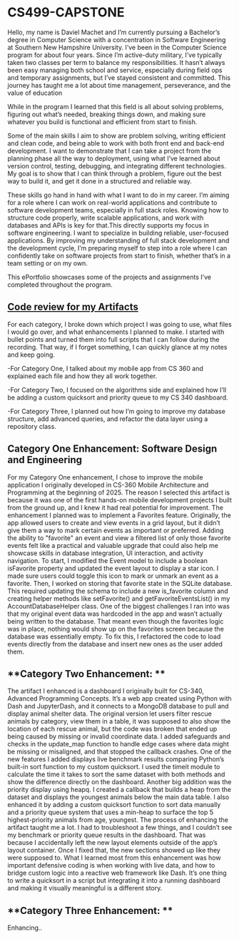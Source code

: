 # CS499-CAPSTONE

Hello, my name is Daviel Machet and I’m currently pursuing a Bachelor’s degree in Computer Science with a concentration in Software Engineering at Southern New Hampshire University. I’ve been in the Computer Science program for about four years. Since I’m active-duty military, I’ve typically taken two classes per term to balance my responsibilities. It hasn’t always been easy managing both school and service, especially during field ops and temporary assignments, but I’ve stayed consistent and committed. This journey has taught me a lot about time management, perseverance, and the value of education

While in the program I learned that this field is all about solving problems, figuring out what’s needed, breaking things down, and making sure whatever you build is functional and efficient from start to finish.

Some of the main skills I aim to show are problem solving, writing efficient and clean code, and being able to work with both front end and back-end development. I want to demonstrate that I can take a project from the planning phase all the way to deployment, using what I’ve learned about version control, testing, debugging, and integrating different technologies. My goal is to show that I can think through a problem, figure out the best way to build it, and get it done in a structured and reliable way.

These skills go hand in hand with what I want to do in my career. I’m aiming for a role where I can work on real-world applications and contribute to software development teams, especially in full stack roles. Knowing how to structure code properly, write scalable applications, and work with databases and APIs is key for that.This directly supports my focus in software engineering. I want to specialize in building reliable, user-focused applications. By improving my understanding of full stack development and the development cycle, I’m preparing myself to step into a role where I can confidently take on software projects from start to finish, whether that’s in a team setting or on my own.

This ePortfolio showcases some of the projects and assignments I’ve completed throughout the program.

## [**Code review for my Artifacts**](https://go.screenpal.com/watch/cTi2qNnlHUP)
For each category, I broke down which project I was going to use, what files I would go over, and what enhancements I planned to make. I started with bullet points and turned them into full scripts that I can follow during the recording. That way, if I forget something, I can quickly glance at my notes and keep going.

-For Category One, I talked about my mobile app from CS 360 and explained each file and how they all work together.

-For Category Two, I focused on the algorithms side and explained how I’ll be adding a custom quicksort and priority queue to my CS 340 dashboard.

-For Category Three, I planned out how I’m going to improve my database structure, add advanced queries, and refactor the data layer using a repository class.




## **Category One Enhancement: Software Design and Engineering**
For my Category One enhancement, I chose to improve the mobile application I originally developed in CS-360 Mobile Architecture and Programming at the beginning of 2025. The reason I selected this artifact is because it was one of the first hands-on mobile development projects I built from the ground up, and I knew it had real potential for improvement.
The enhancement I planned was to implement a Favorites feature. Originally, the app allowed users to create and view events in a grid layout, but it didn’t give them a way to mark certain events as important or preferred. Adding the ability to "favorite" an event and view a filtered list of only those favorite events felt like a practical and valuable upgrade that could also help me showcase skills in database integration, UI interaction, and activity navigation.
To start, I modified the Event model to include a boolean isFavorite property and updated the event layout to display a star icon. I made sure users could toggle this icon to mark or unmark an event as a favorite. Then, I worked on storing that favorite state in the SQLite database. This required updating the schema to include a new is_favorite column and creating helper methods like setFavorite() and getFavoriteEventsList() in my AccountDatabaseHelper class.
One of the biggest challenges I ran into was that my original event data was hardcoded in the app and wasn’t actually being written to the database. That meant even though the favorites logic was in place, nothing would show up on the favorites screen because the database was essentially empty. To fix this, I refactored the code to load events directly from the database and insert new ones as the user added them.


## **Category Two Enhancement: **
The artifact I enhanced is a dashboard I originally built for CS-340, Advanced Programming Concepts. It’s a web app created using Python with Dash and JupyterDash, and it connects to a MongoDB database to pull and display animal shelter data. The original version let users filter rescue animals by category, view them in a table, it was supposed to also show the location of each rescue animal, but the code was broken that ended up being caused by missing or invalid coordinate data. I added safeguards and checks in the update_map function to handle edge cases where data might be missing or misaligned, and that stopped the callback crashes.
One of the new features I added displays live benchmark results comparing Python’s built-in sort function to my custom quicksort. I used the timeit module to calculate the time it takes to sort the same dataset with both methods and show the difference directly on the dashboard. Another big addition was the priority display using heapq. I created a callback that builds a heap from the dataset and displays the youngest animals below the main data table. I also enhanced it by adding a custom quicksort function to sort data manually and a priority queue system that uses a min-heap to surface the top 5 highest-priority animals from age, youngest.
The process of enhancing the artifact taught me a lot. I had to troubleshoot a few things, and I couldn’t see my benchmark or priority queue results in the dashboard. That was because I accidentally left the new layout elements outside of the app’s layout container. Once I fixed that, the new sections showed up like they were supposed to. What I learned most from this enhancement was how important defensive coding is when working with live data, and how to bridge custom logic into a reactive web framework like Dash. It’s one thing to write a quicksort in a script but integrating it into a running dashboard and making it visually meaningful is a different story.


## **Category Three Enhancement: **
Enhancing..
